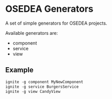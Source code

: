 # OSEDEA Generators

A set of simple generators for OSEDEA projects.

Available generators are:

* component
* service
* view

## Example

```js
ignite -g component MyNewComponent
ignite -g service BurgersService
ignite -g view CandyView
```

